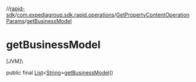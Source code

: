 //[rapid-sdk](../../../index.md)/[com.expediagroup.sdk.rapid.operations](../index.md)/[GetPropertyContentOperationParams](index.md)/[getBusinessModel](get-business-model.md)

# getBusinessModel

[JVM]\

public final [List](https://docs.oracle.com/javase/8/docs/api/java/util/List.html)&lt;[String](https://docs.oracle.com/javase/8/docs/api/java/lang/String.html)&gt;[getBusinessModel](get-business-model.md)()
